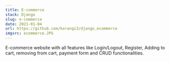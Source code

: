 ```yaml
---
title: E-commerce
stack: Django
slug: e-commerce
date: 2021-01-04
url: https://github.com/korangi3/django_ecommerce
imgsrc: ecommerce.JPG
---
```


E-commerce website with all features like Login/Logout, Register, Adding to cart, removing from cart, payment form and CRUD functionalities.